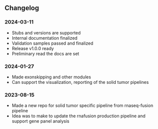## Changelog ##

### 2024-03-11
- Stubs and versions are supported
- Internal documentation finalized
- Validation samples passed and finalized 
- Release v1.0.0 ready
- Preliminary read the docs are set

### 2024-01-27
- Made exonskipping and other modules
- Can support the visualization, reporting of the solid tumor pipelines

### 2023-08-15
- Made a new repo for solid tumor specific pipeline from rnaseq-fusion pipeline
- Idea was to make to update the rnafusion production pipeline and support gene panel analysis

